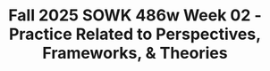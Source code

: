 ---
layout: single_embed_slide
title: "Fall 2025 SOWK 486w Week 02 - Practice Related to Perspectives, Frameworks, & Theories"
presentation_id: G0y9DE
slides:
  - slide_name: ../deck-G0y9DE-large-0.jpeg
    slide_thumbnail: ../deck-G0y9DE-thumb-0.jpeg
    slide_alt: "Two bottles of paint, one yellow and one purple, spill their contents blending together. Text reads: 'Practice Related to Perspectives, Frameworks, & Theories Commonly Used in Social Work.' Jacob Campbell, Ph.D., LICSWA, Fall 2025, SOWK 486w, Heritage University."
  - slide_name: ../deck-G0y9DE-large-1.jpeg
    slide_thumbnail: ../deck-G0y9DE-thumb-1.jpeg
    slide_alt: "**Object:** Presentation slide  **Action:** Lists agenda and learning objectives  **Context:** Week 02 topics include perspectives, theories, frameworks, systems theory, and solution-focused brief therapy. Objectives cover articulating differences and applying theory to client situations, set against an abstract orange and purple background."
  - slide_name: ../deck-G0y9DE-large-2.jpeg
    slide_thumbnail: ../deck-G0y9DE-thumb-2.jpeg
    slide_alt: "Eyeglasses and Swiss army knife images separate text reading 'Perspectives vs Theories & Frameworks' on an orange gradient background."
  - slide_name: ../deck-G0y9DE-large-3.jpeg
    slide_thumbnail: ../deck-G0y9DE-thumb-3.jpeg
    slide_alt: "A Swiss army knife is centered between colored boxes with text, set against an orange background. Text includes:- 'Perspectives: A way of perceiving the world flows from a value position.'- 'Theory: A general statement about the real world whose essential truth can be supported by evidence obtained through the scientific method.'- 'Framework or Model: Is a blueprint for action. It describes what happens in practice in a general way.'"
  - slide_name: ../deck-G0y9DE-large-4.jpeg
    slide_thumbnail: ../deck-G0y9DE-thumb-4.jpeg
    slide_alt: "Diagram illustrating systems theory with components: 'Input' and 'Output' arrows connected to 'System' square, surrounded by 'Equifinality' oval. 'Homeostasis' blue box below, flanked by 'Pressure' red triangles. Background features abstract hills."
  - slide_name: ../deck-G0y9DE-large-5.jpeg
    slide_thumbnail: ../deck-G0y9DE-thumb-5.jpeg
    slide_alt: "**Object:** Text and shapes**Action:** Describe systems theory concepts**Context:** Presentation slide**Text:**- 'Systems Theory Definitions'- 'Input: the information or communication flow received from other systems'- 'Output: the same flow from a system to the environment or to other systems'- 'System: constantly interacting, can be an individual, group, or large organization'- 'Pressure: The forces that keep homeostasis'- 'Homeostasis: constant state of equilibrium or balance'- 'Equifinality: the fact that there are many ways of viewing a problem which ultimately will give you different solutions or means to solve it'- Attribution: '(Kirst-Ashman & Hull, 2015)'"
  - slide_name: ../deck-G0y9DE-large-6.jpeg
    slide_thumbnail: ../deck-G0y9DE-thumb-6.jpeg
    slide_alt: "A diagram on a purple background shows 'Systems Theory: Levels of interaction' with concentric circles labeled Macro, Micro, Mezzo, and abstract shapes on the right side. (Kirst-Ashman & Hull, 2015)"
  - slide_name: ../deck-G0y9DE-large-7.jpeg
    slide_thumbnail: ../deck-G0y9DE-thumb-7.jpeg
    slide_alt: "The slide titled 'A-03: Theory and Practice Integrative Paper' outlines the purpose and requirements of an academic assignment. Key components include APA formatting, theoretical descriptions, client discussion, and applying theory to practice."
  - slide_name: ../deck-G0y9DE-large-8.jpeg
    slide_thumbnail: ../deck-G0y9DE-thumb-8.jpeg
    slide_alt: "A slide features a yellow icon of a person labeled 'Person-in-Environment' and describes 'A Practice Guiding Principal for Social Work.' It includes historical and conceptual notes: Cornell (2006), Richmond (1922), Barlette (2003), Green & McDermott (2010)."
  - slide_name: ../deck-G0y9DE-large-9.jpeg
    slide_thumbnail: ../deck-G0y9DE-thumb-9.jpeg
    slide_alt: "A person symbolizes 'Biopsychosocial Needs,' interacting with an arrow indicating a 'Reciprocal Relationship' with a list of 'Environmental Contexts' including social, economic, and cultural aspects."
  - slide_name: ../deck-G0y9DE-large-10.jpeg
    slide_thumbnail: ../deck-G0y9DE-thumb-10.jpeg
    slide_alt: "A purple soda bottle stands upright with a small icon of a person on it, against a light background. The text reads, 'What Individual and Environmental Factors Do You Hear?'"
  - slide_name: ../deck-G0y9DE-large-11.jpeg
    slide_thumbnail: ../deck-G0y9DE-thumb-11.jpeg
    slide_alt: "Diagram illustrating the 'Ecological Perspective' with vertical colored bars labeled 'Person' and 'Interface,' arrows for 'Energy,' 'Adaptation,' 'Coping,' 'Transactions,' surrounded by gradient background. Text: 'Person in the Environment.' (Kirst-Ashman & Hull, 2015)."
  - slide_name: ../deck-G0y9DE-large-12.jpeg
    slide_thumbnail: ../deck-G0y9DE-thumb-12.jpeg
    slide_alt: "Slide titled 'Ecological Perspective: Definitions' with text boxes defining key terms. Words include 'Person,' 'Environment,' 'Interface,' 'Interdependence,' 'Energy,' 'Adaptation,' 'Coping,' 'Transactions.' Details interactions and relationships within environments. Cites Kirst-Ashman & Hull, 2015."
  - slide_name: ../deck-G0y9DE-large-13.jpeg
    slide_thumbnail: ../deck-G0y9DE-thumb-13.jpeg
    slide_alt: "A presentation slide features a concentric circles diagram labeled 'Macro,' 'Micro,' and 'Mezzo' and outlines 'Ecological Perspective' and 'Levels of Interaction.' A flowchart depicts interactions, labeled 'Person,' 'Interface,' 'Interdependence,' and 'Environment,' with arrows pointing to 'Energy,' 'Adaptation,' 'Coping,' and 'Transactions.' The slide is visually colorful with a red to orange gradient background."
  - slide_name: ../deck-G0y9DE-large-14.jpeg
    slide_thumbnail: ../deck-G0y9DE-thumb-14.jpeg
    slide_alt: "**Object**: Presentation slide**Action**: Displays key points**Context**: Describes 'Strengths Perspective' and areas of focus; features strategies like not taking no for an answer, utilizing cultural resources, and examining personal qualities, talents, and community.- **Text**:   - **Left Side**:     - 'Strengths Perspective'    - 'Implementing Strengths Perspective'    - 'Don't take no for an answer'    - 'Help correct the effects of being labeled'    - 'Take advantage of the considerable resources of culture and ethnicity'    - 'Normalize'    - 'Possibility, solution and strengths focus'  - **Right Side**:     - 'Focus of Attention: Area's to look at'    - 'What people learn as they struggle'    - 'Personal qualities and virtues'    - 'Talents that people have'    - 'Cultural and family rituals, beliefs, stories, and lore'    - 'Dreams and hopes'    - 'The community'    - 'Spirituality / Faith'"
  - slide_name: ../deck-G0y9DE-large-15.jpeg
    slide_thumbnail: ../deck-G0y9DE-thumb-15.jpeg
    slide_alt: "A rope image illustrates 'Identifying Strengths: Use the ROPES,' surrounded by five sections: Resources, Options, Possibilities, Exceptions, and Solutions. Each section lists prompts and questions. (Graybeal, 2001)"
  - slide_name: ../deck-G0y9DE-large-16.jpeg
    slide_thumbnail: ../deck-G0y9DE-thumb-16.jpeg
    slide_alt: "A red presentation slide features a yellow light bulb graphic. Text lists four question types: survival, support, exception, and esteem questions. A note suggests a small group activity discussing strengths."
  - slide_name: ../deck-G0y9DE-large-17.jpeg
    slide_thumbnail: ../deck-G0y9DE-thumb-17.jpeg
    slide_alt: "Cartoon owl sits on a branch under stars and crescent moon, looking contemplative. Text reads, “No, I don’t have a solution, but I certainly admire the problem.” © Ashleigh Brilliant. Additional text: 'Solution Focused Brief Therapy: Search for Solutions, not Admire the Problem.'"
  - slide_name: ../deck-G0y9DE-large-18.jpeg
    slide_thumbnail: ../deck-G0y9DE-thumb-18.jpeg
    slide_alt: "The image is a presentation slide titled 'Solution Focused Brief Therapy.' It lists tenants: 'If it’s not broken, don’t fix it,' 'Look for exceptions,' 'Ask questions,' 'Future is negotiated,' 'Complements,' 'Gentle nudging,' 'Change is constant,' 'Solution not always related.' Background is abstract purple and orange shapes. (De Jong, Kim Berg, 2012)"
  - slide_name: ../deck-G0y9DE-large-19.jpeg
    slide_thumbnail: ../deck-G0y9DE-thumb-19.jpeg
    slide_alt: "A presentation slide shows a list of Solution Focused Brief Therapy interventions: Not knowing, Complementing strengths, Scaling questions, Exception questions, Coping questions, and Miracle question. The background is a gradient of orange and purple."
  - slide_name: ../deck-G0y9DE-large-20.jpeg
    slide_thumbnail: ../deck-G0y9DE-thumb-20.jpeg
    slide_alt: "A slide titled 'Solution Focused Brief Therapy' displays interventions including 'Not knowing,' 'Complementing strengths,' 'Scaling questions,' 'Exception questions,' 'Coping questions,' and 'Miracle question.' Key points: clients are life experts; genuine curiosity; micro skills."
  - slide_name: ../deck-G0y9DE-large-21.jpeg
    slide_thumbnail: ../deck-G0y9DE-thumb-21.jpeg
    slide_alt: "Slide titled 'Solution Focused Brief Therapy Interventions' lists types of questions: Not knowing, Complementing strengths, Scaling, Exception, Coping, Miracle. Details on strengths perspective, rapport, direct/indirect complements. Background features abstract, warm-toned shapes. (De Jong, Kim Berg, 2012)."
  - slide_name: ../deck-G0y9DE-large-22.jpeg
    slide_thumbnail: ../deck-G0y9DE-thumb-22.jpeg
    slide_alt: "Slide features a list of intervention techniques in Solution Focused Brief Therapy—'Not knowing,' 'Complementing strengths,' 'Scaling questions,' 'Exception questions,' 'Coping questions,' 'Miracle question.' Highlights: 'Motivation, hopefulness, progress,' 'Techniques for follow-up.' (De Jong, Kim Berg, 2012)."
  - slide_name: ../deck-G0y9DE-large-23.jpeg
    slide_thumbnail: ../deck-G0y9DE-thumb-23.jpeg
    slide_alt: "A presentation slide featuring 'Solution Focused Brief Therapy' interventions. It lists: Not knowing, Complementing strengths, Scaling questions, Exception questions, Coping questions, Miracle question. Colored background with orange and red hues."
  - slide_name: ../deck-G0y9DE-large-24.jpeg
    slide_thumbnail: ../deck-G0y9DE-thumb-24.jpeg
    slide_alt: "The slide titled 'Solution Focused Brief Therapy Interventions' lists techniques: Not Knowing, Complementing Strengths, Scaling Questions, Exception Questions, Coping Questions, Miracle Question. Notes: 'Tailored to help client from feeling overwhelmed,' 'A method for exploring exceptions.'"
  - slide_name: ../deck-G0y9DE-large-25.jpeg
    slide_thumbnail: ../deck-G0y9DE-thumb-25.jpeg
    slide_alt: "The slide shows Solution Focused Brief Therapy interventions in colored boxes, including 'Not knowing' and 'Miracle question.' Key points list question formatting and measurable terms, with a gradient background."
  - slide_name: ../deck-G0y9DE-large-26.jpeg
    slide_thumbnail: ../deck-G0y9DE-thumb-26.jpeg
    slide_alt: "A list of theories is displayed on a pink gradient background, categorized under 'Other Theories to Consider: A Non-Exhaustive List,' with examples like 'Social Exchange Theory' and 'Feminist Perspective.'"
  - slide_name: ../deck-G0y9DE-large-27.jpeg
    slide_thumbnail: ../deck-G0y9DE-thumb-27.jpeg
    slide_alt: "The image shows a diagram with a blue arc labeled 'Ecosystem Perspective' above five white boxes. Each box lists: 'Strengths Perspective,' 'Cultural Humility,' 'Antioppressive Practice,' 'Trauma-Informed Practice,' 'Evidence-Informed Practice.' Below, 'Direct Practice' is in a pink area. The title reads 'Orienting Perspectives for Social Work Practice' and cites '(Hepworth et al., 2023).'"
---